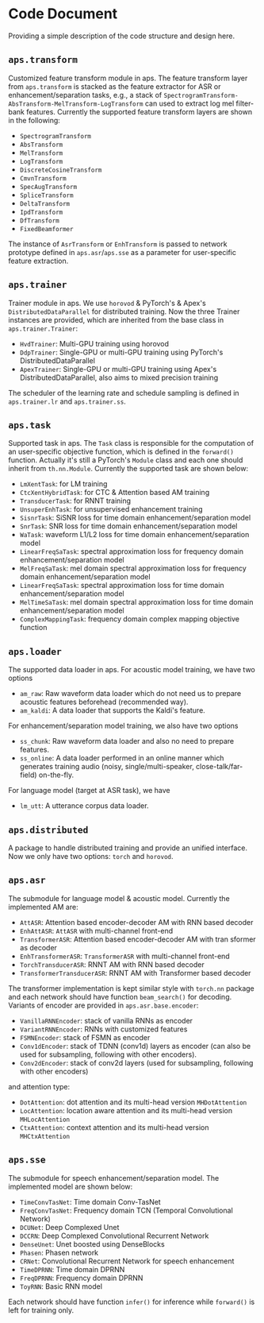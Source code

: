 # Code Document

Providing a simple description of the code structure and design here.

## `aps.transform`

Customized feature transform module in aps. The feature transform layer from `aps.transform` is stacked as the feature extractor for ASR or enhancement/separation tasks, e.g., a stack of `SpectrogramTransform-AbsTransform-MelTransform-LogTransform` can used to extract log mel filter-bank features. Currently the supported feature transform layers are shown in the following:

* `SpectrogramTransform`
* `AbsTransform`
* `MelTransform`
* `LogTransform`
* `DiscreteCosineTransform`
* `CmvnTransform`
* `SpecAugTransform`
* `SpliceTransform`
* `DeltaTransform`
* `IpdTransform`
* `DfTransform`
* `FixedBeamformer`

The instance of `AsrTransform` or `EnhTransform` is passed to network prototype defined in `aps.asr`/`aps.sse` as a parameter for user-specific feature extraction.

## `aps.trainer`

Trainer module in aps. We use `horovod` & PyTorch's & Apex's `DistributedDataParallel` for distributed training. Now the three Trainer instances are provided, which are inherited from the base class in `aps.trainer.Trainer`:

* `HvdTrainer`: Multi-GPU training using horovod
* `DdpTrainer`: Single-GPU or multi-GPU training using PyTorch's DistributedDataParallel
* `ApexTrainer`: Single-GPU or multi-GPU training using Apex's DistributedDataParallel, also aims to mixed precision training

The scheduler of the learning rate and schedule sampling is defined in `aps.trainer.lr` and `aps.trainer.ss`.

## `aps.task`

Supported task in aps. The `Task` class is responsible for the computation of an user-specific objective function, which is defined in the `forward()` function. Actually it's still a PyTorch's `Module` class and each one should inherit from `th.nn.Module`. Currently the supported task are shown below:

* `LmXentTask`: for LM training
* `CtcXentHybridTask`: for CTC & Attention based AM training
* `TransducerTask`: for RNNT training
* `UnsuperEnhTask`: for unsupervised enhancement training
* `SisnrTask`: SiSNR loss for time domain enhancement/separation model
* `SnrTask`: SNR loss for time domain enhancement/separation model
* `WaTask`: waveform L1/L2 loss for time domain enhancement/separation model
* `LinearFreqSaTask`:  spectral approximation loss for frequency domain enhancement/separation model
* `MelFreqSaTask`: mel domain spectral approximation loss for frequency domain enhancement/separation model
* `LinearFreqSaTask`: spectral approximation loss for time domain enhancement/separation model
* `MelTimeSaTask`: mel domain spectral approximation loss for time domain enhancement/separation model
* `ComplexMappingTask`: frequency domain complex mapping objective function

## `aps.loader`

The supported data loader in aps. For acoustic model training, we have two options

* `am_raw`: Raw waveform data loader which do not need us to prepare acoustic features beforehead (recommended way).
* `am_kaldi`: A data loader that supports the Kaldi's feature.

For enhancement/separation model training, we also have two options

* `ss_chunk`: Raw waveform data loader and also no need to prepare features.
* `ss_online`: A data loader performed in an online manner which generates training audio (noisy, single/multi-speaker, close-talk/far-field) on-the-fly.

For language model (target at ASR task), we have

* `lm_utt`: A utterance corpus data loader.

## `aps.distributed`

A package to handle distributed training and provide an unified interface. Now we only have two options: `torch` and `horovod`.

## `aps.asr`

The submodule for language model & acoustic model. Currently the implemented AM are:

* `AttASR`: Attention based encoder-decoder AM with RNN based decoder
* `EnhAttASR`: `AttASR` with multi-channel front-end
* `TransformerASR`: Attention based encoder-decoder AM with tran sformer as decoder
* `EnhTransformerASR`: `TransformerASR` with multi-channel front-end
* `TorchTransducerASR`: RNNT AM with RNN based decoder
* `TransformerTransducerASR`: RNNT AM with Transformer based decoder

The transformer implementation is kept similar style with `torch.nn` package and each network should have function `beam_search()` for decoding. Variants of encoder are provided in `aps.asr.base.encoder`:

* `VanillaRNNEncoder`: stack of vanilla RNNs as encoder
* `VariantRNNEncoder`: RNNs with customized features
* `FSMNEncoder`: stack of FSMN as encoder
* `Conv1dEncoder`: stack of TDNN (conv1d) layers as encoder (can also be used for subsampling, following with other encoders).
* `Conv2dEncoder`: stack of conv2d layers (used for subsampling, following with other encoders)

and attention type:
* `DotAttention`: dot attention and its multi-head version `MHDotAttention`
* `LocAttention`: location aware attention and its multi-head version `MHLocAttention`
* `CtxAttention`: context attention and its multi-head version `MHCtxAttention`

## `aps.sse`

The submodule for speech enhancement/separation model. The implemented model are shown below:

* `TimeConvTasNet`: Time domain Conv-TasNet
* `FreqConvTasNet`: Frequency domain TCN (Temporal Convolutional Network)
* `DCUNet`: Deep Complexed Unet
* `DCCRN`: Deep Complexed Convolutional Recurrent Network
* `DenseUnet`: Unet boosted using DenseBlocks
* `Phasen`: Phasen network
* `CRNet`: Convolutional Recurrent Network for speech enhancement
* `TimeDPRNN`: Time domain DPRNN
* `FreqDPRNN`: Frequency domain DPRNN
* `ToyRNN`: Basic RNN model

Each network should have function `infer()` for inference while `forward()` is left for training only.
